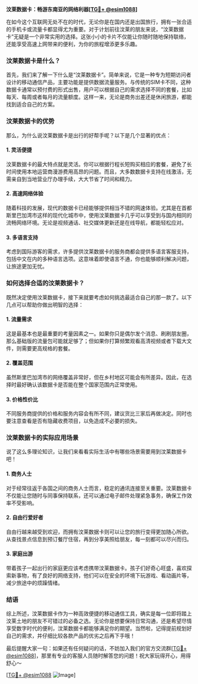 **汶莱数据卡：畅游东南亚的网络利器[[TG💪+ @esim1088](https://t.me/s/esim1088)]**

在如今这个互联网无处不在的时代，无论你是在国内还是出国旅行，拥有一张合适的手机卡或流量卡都显得尤为重要。对于计划前往汶莱的朋友来说，“汶莱数据卡”无疑是一个非常实用的选择。这张小小的卡片不仅能让你随时随地保持联络，还能享受高速上网带来的便利，为你的旅程增添更多乐趣。

### 汶莱数据卡是什么？

首先，我们来了解一下什么是“汶莱数据卡”。简单来说，它是一种专为短期访问者设计的移动通信产品，主要功能是提供数据流量服务。与传统的SIM卡不同，这种数据卡通常以预付费的形式出售，用户可以根据自己的需求选择不同的套餐，比如每天、每周或者每月的流量额度。这样一来，无论是商务出差还是休闲旅游，都能找到适合自己的方案。

### 汶莱数据卡的优势

那么，为什么说汶莱数据卡是出行的好帮手呢？以下是几个显著的优点：

#### 1. 灵活便捷
汶莱数据卡的最大特点就是灵活。你可以根据行程长短购买相应的套餐，避免了长时间使用本地运营商漫游费用高昂的问题。而且，大多数数据卡支持在线激活，无需亲自到当地营业厅办理手续，大大节省了时间和精力。

#### 2. 高速网络体验
随着科技的发展，现代的数据卡已经能够提供相当不错的网速体验。尤其是在首都斯里巴加湾市这样的现代化城市中，使用汶莱数据卡几乎可以享受到与国内相同的流畅网络环境。无论是视频通话、社交媒体更新还是在线导航，都能轻松应对。

#### 3. 多语言支持
考虑到国际游客的需求，许多提供汶莱数据卡的服务商都会提供多语言客服支持，包括中文在内的多种语言选项。这意味着即使语言不通，你也能够顺利解决问题，让旅途更加无忧。

### 如何选择合适的汶莱数据卡？

既然决定使用汶莱数据卡，接下来就要考虑如何挑选最适合自己的那一款了。以下几点可以帮助你做出明智的选择：

#### 1. 流量需求
这是最基本也是最重要的考量因素之一。如果你只是偶尔发个消息、刷刷朋友圈，那么基础版的流量包可能就足够了；但如果你打算频繁观看高清视频或者下载大文件，则需要更高规格的套餐。

#### 2. 覆盖范围
虽然斯里巴加湾市的网络覆盖非常好，但在乡村地区可能会有所差异。因此，在选择时最好确认该数据卡是否能在整个国家范围内正常使用。

#### 3. 价格性价比
不同服务商提供的价格和服务内容会有所不同，建议货比三家后再做决定。同时也要注意查看是否有隐藏收费项目，以免造成不必要的损失。

### 汶莱数据卡的实际应用场景

说了这么多理论知识，让我们来看看实际生活中有哪些场景需要用到汶莱数据卡吧！

#### 1. 商务人士
对于经常往返于各国之间的商务人士而言，稳定的通讯连接至关重要。汶莱数据卡不仅能让您随时与同事保持联系，还可以通过电子邮件处理紧急事务，确保工作效率不受影响。

#### 2. 自由行爱好者
自由行越来越受到欢迎，而拥有汶莱数据卡则可以让您的旅行变得更加随心所欲。从查找景点信息到预订餐厅住宿，再到分享美照给朋友，每一刻都可以尽兴而归。

#### 3. 家庭出游
带着孩子一起出行的家庭更应该考虑携带汶莱数据卡。孩子们好奇心旺盛，喜欢探索新事物，有了良好的网络支持，他们可以在安全的环境下玩游戏、看动画片等，减少旅途中的烦躁情绪。

### 结语

综上所述，汶莱数据卡作为一种高效便捷的移动通信工具，确实是每一位即将踏上汶莱土地的朋友不可错过的必备之选。无论你是想要保持日常沟通，还是希望尽情享受数字时代的便利，汶莱数据卡都能够满足你的期望。当然啦，记得提前规划好自己的需求，并仔细比较各款产品的优劣之后再下手哦！

最后提醒大家一句：如果还有任何疑问的话，不妨加入我们的官方交流群[[TG💪+ @esim1088](https://t.me/s/esim1088)]，那里有专业的客服人员随时解答您的问题！祝大家玩得开心，用得舒心～

[[TG💪+ @esim1088](https://t.me/s/esim1088) ![Image](https://i.postimg.cc/4NQfJmqS/Snipaste-2025-05-13-00-14-12.png)]